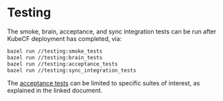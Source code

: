 # Testing

The smoke, brain, acceptance, and sync integration tests can be run after KubeCF
deployment has completed, via:

```sh
bazel run //testing:smoke_tests
bazel run //testing:brain_tests
bazel run //testing:acceptance_tests
bazel run //testing:sync_integration_tests
```

The [acceptance tests] can be limited to specific suites of interest,
as explained in the linked document.

[acceptance tests]: tests_cat.md
